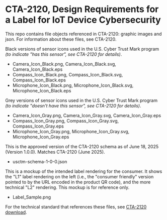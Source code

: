 # CTA-2120, Design Requirements for a Label for IoT Device Cybersecurity

This repo contains file objects referenced in CTA-2120: graphic images and json. For information about these files, see CTA-2120. 

Black versions of sensor icons used in the U.S. Cyber Trust Mark program _(to indicate "has this sensor", see CTA-2120 for details)_.
  * Camera_Icon_Black.png, Camera_Icon_Black.svg, Camera_Icon_Black.eps   
  * Compass_Icon_Black.png, Compass_Icon_Black.svg, Compass_Icon_Black.eps   
  * Microphone_Icon_Black.png, Microphone_Icon_Black.svg, Microphone_Icon_Black.eps      
  
Grey versions of sensor icons used in the U.S. Cyber Trust Mark program _(to indicate "doesn't have this sensor", see CTA-2120 for details)_.
  * Camera_Icon_Gray.png, Camera_Icon_Gray.svg, Camera_Icon_Gray.eps  
  * Compass_Icon_Gray.png, Compass_Icon_Gray.svg, Compass_Icon_Gray.eps  
  * Microphone_Icon_Gray.png, Microphone_Icon_Gray.svg, Microphone_Icon_Gray.eps  

This is the approved version of the CTA-2120 schema as of June 18, 2025 (Version 1.0.0). Matches CTA-2120 (June 2025).
  * usctm-schema-1-0-0.json

This is a mockup of the intended label rendering for the consumer. It shows the "L1" label rendering on the left (i.e., the "consumer friendly" version 
pointed to by the URL encoded in the product QR code), and the more technical "L2" rendering. This mockup is for reference only.   
  * Label_Sample.png
    
For the technical standard that references these files, see [CTA-2120 download](https://www.cta.tech/standards/cta-2120/). 
